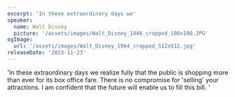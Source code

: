 ```yaml
---
excerpt: 'In these extraordinary days we'
speaker:
  name: Walt Disney
  picture: '/assets/images/Walt_Disney_1946_cropped_100x100.JPG'
ogImage:
  url: '/assets/images/Walt_Disney_1964_cropped_512x512.jpg'
releaseDate: '2023-11-23'
---
```


'In these extraordinary days we realize fully that the public is shopping more than ever for its box office fare. There is no compromise for 'selling' your attractions. I am confident that the future will enable us to fill this bill.'
